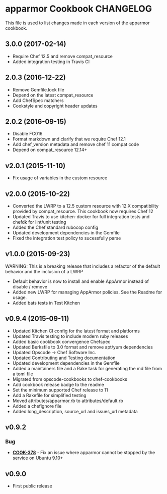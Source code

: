apparmor Cookbook CHANGELOG
=======================
This file is used to list changes made in each version of the apparmor cookbook.

## 3.0.0 (2017-02-14)

- Require Chef 12.5 and remove compat_resource
- Added integration testing in Travis CI

## 2.0.3 (2016-12-22)
- Remove Gemfile.lock file
- Depend on the latest compat_resource
- Add ChefSpec matchers
- Cookstyle and copyright header updates

## 2.0.2 (2016-09-15)
- Disable FC016
- Format markdown and clarify that we require Chef 12.1
- Add chef_version metadata and remove chef 11 compat code
- Depend on compat_resource 12.14+

v2.0.1 (2015-11-10)
-------------------
- Fix usage of variables in the custom resource

v2.0.0 (2015-10-22)
-------------------
- Converted the LWRP to a 12.5 custom resource with 12.X compatibility provided by compat_resource. This cookbook now requires Chef 12
- Updated Travis to use kitchen-docker for full integration tests and chefdk for lint/unit testing
- Added the Chef standard rubocop config
- Updated development dependencies in the Gemfile
- Fixed the integration test policy to sucessfully parse

v1.0.0 (2015-09-23)
-------------------
WARNING: This is a breaking release that includes a refactor of the default behavior and the inclusion of a LWRP
- Default behavior is now to install and enable AppArmor instead of disable / remove
- Added new LWRP for managing AppArmor policies.  See the Readme for usage.
- Added bats tests in Test Kitchen

v0.9.4 (2015-09-11)
-------------------
- Updated Kitchen CI config for the latest format and platforms
- Updated Travis testing to include modern ruby releases
- Added basic cookbook convergence Chefspec
- Updated Berksfile to 3.0 format and remove apt/yum dependencies
- Updated Opscode -> Chef Software Inc.
- Updated Contributing and Testing documentation
- Updated development dependencies in the Gemfile
- Added a maintainers file and a Rake task for generating the md file from a toml file
- Migrated from opscode-cookbooks to chef-cookbooks
- Add cookbook release badge to the readme
- Set the minimum supported Chef release to 11
- Add a Rakefile for simplified testing
- Moved attributes/apparmor.rb to attributes/default.rb
- Added a chefignore file
- Added long_description, source_url and issues_url metadata

v0.9.2
------
### Bug
- **[COOK-378](https://tickets.chef.io/browse/COOK-378)** - Fix an issue where apparmor cannot be stopped by the service on Ubuntu 9.10+

v0.9.0
------
- First public release
